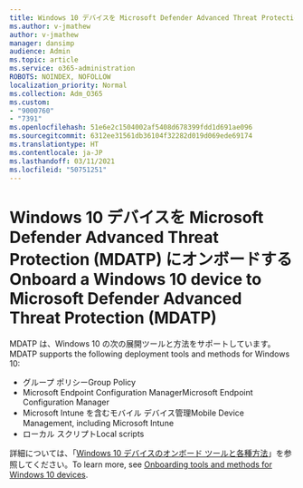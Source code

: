 ```yaml
---
title: Windows 10 デバイスを Microsoft Defender Advanced Threat Protection (MDATP) にオンボードする
ms.author: v-jmathew
author: v-jmathew
manager: dansimp
audience: Admin
ms.topic: article
ms.service: o365-administration
ROBOTS: NOINDEX, NOFOLLOW
localization_priority: Normal
ms.collection: Adm_O365
ms.custom:
- "9000760"
- "7391"
ms.openlocfilehash: 51e6e2c1504002af5408d678399fdd1d691ae096
ms.sourcegitcommit: 6312ee31561db36104f32282d019d069ede69174
ms.translationtype: HT
ms.contentlocale: ja-JP
ms.lasthandoff: 03/11/2021
ms.locfileid: "50751251"
---
```

# <a name="onboard-a-windows-10-device-to-microsoft-defender-advanced-threat-protection-mdatp"></a><span data-ttu-id="5d5a4-102">Windows 10 デバイスを Microsoft Defender Advanced Threat Protection (MDATP) にオンボードする</span><span class="sxs-lookup"><span data-stu-id="5d5a4-102">Onboard a Windows 10 device to Microsoft Defender Advanced Threat Protection (MDATP)</span></span>

<span data-ttu-id="5d5a4-103">MDATP は、Windows 10 の次の展開ツールと方法をサポートしています。</span><span class="sxs-lookup"><span data-stu-id="5d5a4-103">MDATP supports the following deployment tools and methods for Windows 10:</span></span>

- <span data-ttu-id="5d5a4-104">グループ ポリシー</span><span class="sxs-lookup"><span data-stu-id="5d5a4-104">Group Policy</span></span>
- <span data-ttu-id="5d5a4-105">Microsoft Endpoint Configuration Manager</span><span class="sxs-lookup"><span data-stu-id="5d5a4-105">Microsoft Endpoint Configuration Manager</span></span>
- <span data-ttu-id="5d5a4-106">Microsoft Intune を含むモバイル デバイス管理</span><span class="sxs-lookup"><span data-stu-id="5d5a4-106">Mobile Device Management, including Microsoft Intune</span></span>
- <span data-ttu-id="5d5a4-107">ローカル スクリプト</span><span class="sxs-lookup"><span data-stu-id="5d5a4-107">Local scripts</span></span>

<span data-ttu-id="5d5a4-108">詳細については、「[Windows 10 デバイスのオンボード ツールと各種方法](https://go.microsoft.com/fwlink/?linkid=2143460)」を参照してください。</span><span class="sxs-lookup"><span data-stu-id="5d5a4-108">To learn more, see [Onboarding tools and methods for Windows 10 devices](https://go.microsoft.com/fwlink/?linkid=2143460).</span></span>
